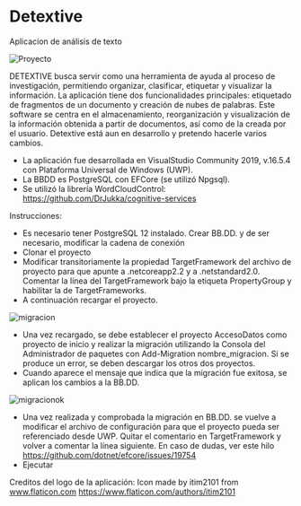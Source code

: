 # Detextive
Aplicacion de análisis de texto

![Proyecto](https://raw.github.com/saramoyano/Detextive/master/Detextive/Assets/Captura%20proyectoabierto.PNG)

DETEXTIVE busca servir como una herramienta de ayuda al proceso de investigación, permitiendo organizar, clasificar, etiquetar y visualizar la información. La aplicación tiene dos funcionalidades principales: etiquetado de fragmentos de un documento y creación de nubes de palabras. Este software se centra en el almacenamiento, reorganización y visualización de la información obtenida a partir de documentos, así como de la creada por el usuario. 
Detextive está aun en desarrollo y pretendo hacerle varios cambios.


- La aplicación fue desarrollada en VisualStudio Community 2019, v.16.5.4 con Plataforma Universal de Windows (UWP).
- La BBDD es PostgreSQL con EFCore (se utilizó Npgsql).
- Se utilizó la librería WordCloudControl: https://github.com/DrJukka/cognitive-services 

Instrucciones: 

- Es necesario tener PostgreSQL 12 instalado. Crear BB.DD. y de ser necesario, modificar la cadena de conexión
- Clonar el proyecto
- Modificar transitoriamente la propiedad TargetFramework del archivo de proyecto para que apunte a .netcoreapp2.2 y a .netstandard2.0. Comentar la línea del TargetFramework bajo la etiqueta PropertyGroup y habilitar la de TargetFrameworks.
- A continuación recargar el proyecto. 

![migracion](https://raw.github.com/saramoyano/Detextive/master/Detextive/Assets/Capturamigracion.PNG)

- Una vez recargado, se debe establecer el proyecto AccesoDatos como proyecto de inicio y realizar la migración utilizando la Consola del Administrador de paquetes con Add-Migration nombre_migracion. Si se produce un error, se deben descargar los otros dos proyectos.
- Cuando aparece el mensaje que indica que la migración fue exitosa, se aplican los cambios a la BB.DD. 

![migracionok](https://raw.github.com/saramoyano/Detextive/master/Detextive/Assets/migracionok.PNG)

- Una vez realizada y comprobada la migración en BB.DD. se vuelve a modificar el archivo de configuración para que el proyecto pueda ser referenciado desde UWP. Quitar el comentario en TargetFramework y volver a comentar la línea siguiente.  En caso de dudas, ver este hilo https://github.com/dotnet/efcore/issues/19754
- Ejecutar

Creditos del logo de la aplicación: Icon made by itim2101 from www.flaticon.com 
https://www.flaticon.com/authors/itim2101
